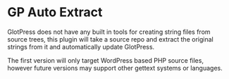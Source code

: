# GP Auto Extract

GlotPress does not have any built in tools for creating string files from source trees, this plugin will take a source repo and extract the original strings from it and automatically update GlotPress.

The first version will only target WordPress based PHP source files, however future versions may support other gettext systems or languages.

